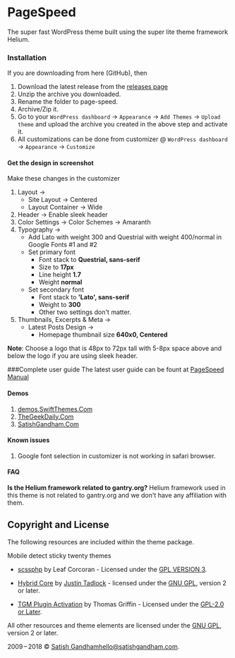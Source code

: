 # PageSpeed 
The super fast WordPress theme built using the super lite theme framework Helium.

### Installation
If you are downloading from here (GitHub), then 
1. Download the latest release from the [releases page](https://github.com/SwiftThemes/PageSpeed/releases)
2. Unzip the archive you downloaded.
3. Rename the folder to page-speed.
4. Archive/Zip it.
5. Go to your `WordPress dashboard` -> `Appearance` -> `Add Themes` -> `Upload theme` and upload the archive you created in the above step and activate it.
6. All customizations can be done from customizer @ `WordPress dashboard` -> `Appearance` -> `Customize`

#### Get the design in screenshot
Make these changes in the customizer
1. Layout ->
    * Site Layout -> Centered
    * Layout Container -> Wide
2. Header -> Enable sleek header
2. Color Settings -> Color Schemes -> Amaranth
3. Typography ->
    * Add Lato with weight 300 and Questrial with weight 400/normal in Google Fonts #1 and #2
    * Set primary font 
        * Font stack to **Questrial, sans-serif**
        * Size to **17px**
        * Line height **1.7**
        * Weight **normal**
    * Set secondary font
        * Font stack to **'Lato', sans-serif**
        * Weight to **300**
        * Other two settings don't matter.
4. Thumbnails, Excerpts & Meta ->
    * Latest Posts Design ->
        * Homepage thumbnail size **640x0, Centered**
    
**Note**: Choose a logo that is 48px to 72px tall with 5-8px space above and below the logo if you are using sleek header.

###Complete user guide
The latest user guide can be fount at [PageSpeed Manual](https://swiftthemes.com/getting-started-pagespeed/)

#### Demos
1. [demos.SwiftThemes.Com](http://demos.swiftthemes.com)
1. [TheGeekDaily.Com](https://TheGeekDaily.Com)
1. [SatishGandham.Com](http://SatishGandham.Com)

#### Known issues
1. Google font selection in customizer is not working in safari browser.

#### FAQ
**Is the Helium framework related to gantry.org?**
Helium framework used in this theme is not related to gantry.org and we don't have any affiliation with them.

## Copyright and License

The following resources are included within the theme package.


Mobile detect
sticky
twenty themes
* [scssphp](https://github.com/leafo/scssphp/) by Leaf Corcoran - Licensed under the [GPL VERSION 3](https://github.com/leafo/scssphp/blob/v0.0.12/LICENSE.md).
* [Hybrid Core](https://themehybrid.com/hybrid-core) by [Justin Tadlock](http://justintadlock.com) - licensed under the [GNU GPL](http://www.gnu.org/licenses/old-licenses/gpl-2.0.html), version 2 or later.

* [TGM Plugin Activation](http://tgmpluginactivation.com) by Thomas Griffin - Licensed under the [GPL-2.0 or Later](https://opensource.org/licenses/GPL-2.0).

All other resources and theme elements are licensed under the [GNU GPL](http://www.gnu.org/licenses/old-licenses/gpl-2.0.html), version 2 or later.

2009&thinsp;&ndash;&thinsp;2018 &copy; [Satish Gandham](http://satishgandham.com)<hello@satishgandham.com>.
